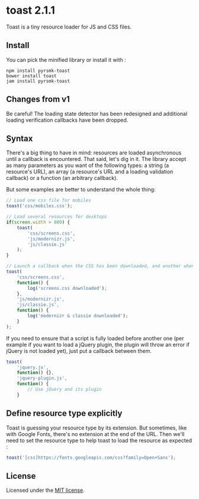 toast 2.1.1
===========

Toast is a tiny resource loader for JS and CSS files.

Install
-------

You can pick the minified library or install it with :

```
npm install pyrsmk-toast
bower install toast
jam install pyrsmk-toast
```

Changes from v1
---------------

Be careful! The loading state detector has been redesigned and additional loading verification callbacks have been dropped.

Syntax
------

There's a big thing to have in mind: resources are loaded asynchronous until a callback is encountered. That said, let's dig in it. The library accept as many parameters as you want of the following types: a string (a resource's URL), an array (a resource's URL and a loading validation callback) or a function (an arbitrary callback).

But some examples are better to understand the whole thing:

```js
// Load one css file for mobiles
toast('css/mobiles.css');

// Load several resources for desktops
if(screen.width > 800) {
    toast(
        'css/screens.css',
        'js/modernizr.js',
        'js/classie.js'
    );
}

// Launch a callback when the CSS has been downloaded, and another when scripts have been downloaded too
toast(
    'css/screens.css',
    function() {
        log('screens.css downloaded');
    },
    'js/modernizr.js',
    'js/classie.js',
    function() {
        log('modernizr & classie downloaded');
    }
);
```

If you need to ensure that a script is fully loaded before another one (per example if you want to load a jQuery plugin, the plugin will throw an error if jQuery is not loaded yet), just put a callback between them.

```js
toast(
    'jquery.js',
    function() {},
    'jquery-plugin.js',
	function() {
		// Use jQuery and its plugin
	}
```

Define resource type explicitly
-------------------------------

Toast is guessing your resource type by its extension. But sometimes, like with Google Fonts, there's no extension at the end of the URL. Then we'll need to set the resource type to help toast to load the resource as expected :

```js
toast('[css]https://fonts.googleapis.com/css?family=Open+Sans');
```

License
-------

Licensed under the [MIT license](http://dreamysource.mit-license.org).
